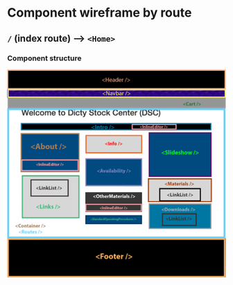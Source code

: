 # Component wireframe by route

## `/` (index route) --> `<Home>`

### Component structure

![homepage components 1](./images/DSC-homepage-wireframe.png)
